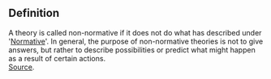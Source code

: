 ## Definition
A theory is called non-normative if it does not do what has described under '[Normative](term_normative)'. In general, the purpose of non-normative theories is not to give answers, but rather to describe possibilities or predict what might happen as a result of certain actions.\
[Source](https://www.quora.com/What-is-the-difference-between-normative-and-non-normative?share=1).